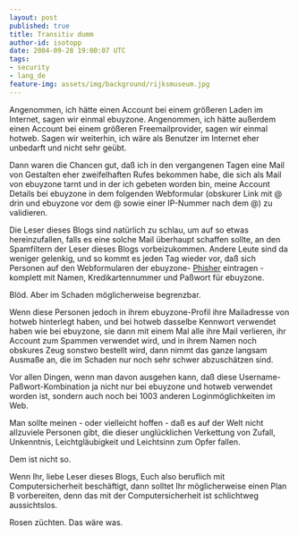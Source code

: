 ```yaml
---
layout: post
published: true
title: Transitiv dumm
author-id: isotopp
date: 2004-09-28 19:00:07 UTC
tags:
- security
- lang_de
feature-img: assets/img/background/rijksmuseum.jpg
---
```

Angenommen, ich hätte einen Account bei einem größeren Laden im Internet, sagen wir einmal ebuyzone. Angenommen, ich hätte außerdem einen Account bei einem größeren Freemailprovider, sagen wir einmal hotweb. Sagen wir weiterhin, ich wäre als Benutzer im Internet eher unbedarft und nicht sehr geübt.

Dann waren die Chancen gut, daß ich in den vergangenen Tagen eine Mail von Gestalten eher zweifelhaften Rufes bekommen habe, die sich als Mail von ebuyzone tarnt und in der ich gebeten worden bin, meine Account Details bei ebuyzone in dem folgenden Webformular (obskurer Link mit @ drin und ebuyzone vor dem @ sowie einer IP-Nummer nach dem @) zu validieren.

Die Leser dieses Blogs sind natürlich zu schlau, um auf so etwas hereinzufallen, falls es eine solche Mail überhaupt schaffen sollte, an den Spamfiltern der Leser dieses Blogs vorbeizukommen. Andere Leute sind da weniger gelenkig, und so kommt es jeden Tag wieder vor, daß sich Personen auf den Webformularen der ebuyzone-
[Phisher](http://www.bsi-fuer-buerger.de/abzocker/05_08.htm) eintragen - komplett mit Namen, Kredikartennummer und Paßwort für ebuyzone.

Blöd. Aber im Schaden möglicherweise begrenzbar.

Wenn diese Personen jedoch in ihrem ebuyzone-Profil ihre Mailadresse von hotweb hinterlegt haben, und bei hotweb dasselbe Kennwort verwendet haben wie bei ebuyzone, sie dann mit einem Mal alle ihre Mail verlieren, ihr Account zum Spammen verwendet wird, und in ihrem Namen noch obskures Zeug sonstwo bestellt wird, dann nimmt das ganze langsam Ausmaße an, die im Schaden nur noch sehr schwer abzuschätzen sind.

Vor allen Dingen, wenn man davon ausgehen kann, daß diese Username-Paßwort-Kombination ja nicht nur bei ebuyzone und hotweb verwendet worden ist, sondern auch noch bei 1003 anderen Loginmöglichkeiten im Web.

Man sollte meinen - oder vielleicht hoffen - daß es auf der Welt nicht allzuviele Personen gibt, die dieser unglücklichen Verkettung von Zufall, Unkenntnis, Leichtgläubigkeit und Leichtsinn zum Opfer fallen.

Dem ist nicht so.

Wenn Ihr, liebe Leser dieses Blogs, Euch also beruflich mit Computersicherheit beschäftigt, dann solltet Ihr möglicherweise einen Plan B vorbereiten, denn das mit der Computersicherheit ist schlichtweg aussichtslos. 

Rosen züchten. Das wäre was.
